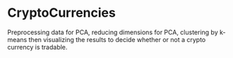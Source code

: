 # CryptoCurrencies
Preprocessing data for PCA, reducing dimensions for PCA, clustering by k-means then visualizing the results to decide whether or not a crypto currency is tradable.
